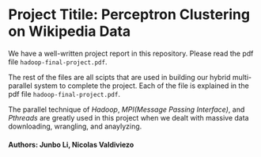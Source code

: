 # Project Titile: Perceptron Clustering on Wikipedia Data

We have a well-written project report in this repository. Please read the pdf file `hadoop-final-project.pdf`. 

The rest of the files are all scipts that are used in building our hybrid multi-parallel system to complete the project. Each of the file is explained in the pdf file `hadoop-final-project.pdf`.

The parallel technique of *Hadoop*, *MPI(Message Passing Interface)*, and *Pthreads* are greatly used in this project when we dealt with massive data downloading, wrangling, and anaylyzing.

#### Authors: Junbo Li, Nicolas Valdiviezo


